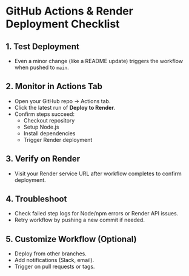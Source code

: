 # GitHub Actions & Render Deployment Checklist

## 1. Test Deployment
- Even a minor change (like a README update) triggers the workflow when pushed to `main`.

## 2. Monitor in Actions Tab
- Open your GitHub repo → Actions tab.
- Click the latest run of **Deploy to Render**.
- Confirm steps succeed:
  - Checkout repository
  - Setup Node.js
  - Install dependencies
  - Trigger Render deployment

## 3. Verify on Render
- Visit your Render service URL after workflow completes to confirm deployment.

## 4. Troubleshoot
- Check failed step logs for Node/npm errors or Render API issues.
- Retry workflow by pushing a new commit if needed.

## 5. Customize Workflow (Optional)
- Deploy from other branches.
- Add notifications (Slack, email).
- Trigger on pull requests or tags.